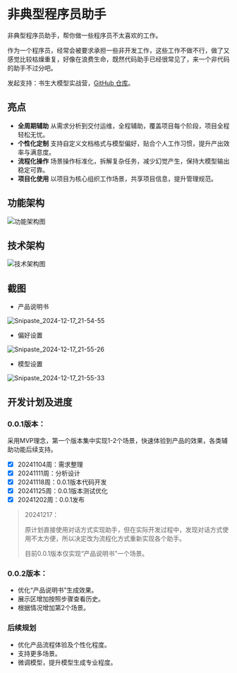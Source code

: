 # 非典型程序员助手

非典型程序员助手，帮你做一些程序员不太喜欢的工作。

作为一个程序员，经常会被要求承担一些非开发工作，这些工作不做不行，做了又感觉比较枯燥重复，好像在浪费生命，既然代码助手已经很常见了，来一个非代码的助手不过分吧。

发起支持：书生大模型实战营，[GitHub 仓库](https://github.com/InternLM/Tutorial)。

## 亮点

- **全周期辅助**
从需求分析到交付运维，全程辅助，覆盖项目每个阶段，项目全程轻松无忧。
- **个性化定制**
支持自定义文档格式与模型偏好，贴合个人工作习惯，提升产出效率与满意度。
- **流程化操作**
场景操作标准化，拆解复杂任务，减少幻觉产生，保持大模型输出稳定可靠。
- **项目化使用**
以项目为核心组织工作场景，共享项目信息，提升管理规范。


## 功能架构

![功能架构图](https://github.com/user-attachments/assets/5018356e-a259-46e3-ae26-14ec0be61b67)

## 技术架构

![技术架构图](https://github.com/user-attachments/assets/c744930e-2119-480d-916e-4aee6394c57d)

## 截图

- 产品说明书

![Snipaste_2024-12-17_21-54-55](https://github.com/user-attachments/assets/4862501e-bf14-4975-89eb-4efa8a34612e)

- 偏好设置

![Snipaste_2024-12-17_21-55-26](https://github.com/user-attachments/assets/d0848741-be24-4bef-8874-cbb9454bf12d)

- 模型设置

![Snipaste_2024-12-17_21-55-33](https://github.com/user-attachments/assets/459d5b26-69d7-4a33-ad54-2cbae97544e3)

## 开发计划及进度

### 0.0.1版本：
  
采用MVP理念，第一个版本集中实现1-2个场景，快速体验到产品的效果，各类辅助功能后续支持。

- [x] 20241104周：需求整理
- [x] 20241111周：分析设计
- [x] 20241118周：0.0.1版本代码开发
- [x] 20241125周：0.0.1版本测试优化
- [x] 20241202周：0.0.1发布

> 20241217：
>
> 原计划直接使用对话方式实现助手，但在实际开发过程中，发现对话方式使用不太方便，所以决定改为流程化方式重新实现各个助手。
> 
> 目前0.0.1版本仅实现“产品说明书”一个场景。

### 0.0.2版本：
  
- 优化“产品说明书”生成效果。
- 展示区增加按照步骤查看历史。
- 根据情况增加第2个场景。

### 后续规划

- 优化产品流程体验及个性化程度。
- 支持更多场景。
- 微调模型，提升模型生成专业程度。
